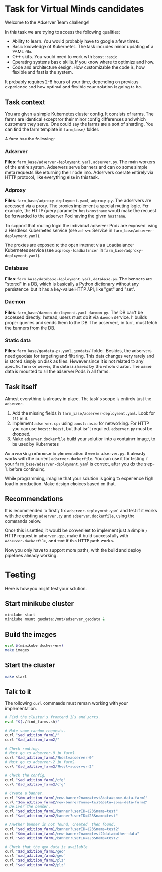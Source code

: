 # Task for Virtual Minds candidates

Welcome to the Adserver Team challenge!

In this task we are trying to access the following qualities:
- Ability to learn. You would probably have to google a few times.
- Basic knowledge of Kubernetes. The task includes minor updating of a YAML file.
- C++ skills. You would need to work with `boost::asio`.
- Operating systems basic skills. If you know where to optimize and how.
- Code and architecture design. How customizable the code is,
  how flexible and fast is the system.

It probably requires 2-8 hours of your time, depending on previous experience and how
optimal and flexible your solution is going to be.

## Task context

You are given a simple Kubernetes cluster config. It consists of farms. The farms are
identical except for their minor config differences and which customers they serve. One
could say the farms are a sort of sharding. You can find the farm template in `farm_base/`
folder.

A farm has the following:

### Adserver
**Files**: `farm_base/adserver-deployment.yaml`, `adserver.py`.
The main workers of the entire system. Adservers serve banners and can do some
simple meta requests like returning their node info. Adservers operate entirely via HTTP
protocol, like everything else in this task.

### Adproxy
**Files**: `farm_base/adproxy-deployment.yaml`, `adproxy.py`.
The adservers are accessed via a proxy. The proxies implement a special routing logic. For
example, the HTTP query parameter `host=hostname` would make the request be forwarded to
the adserver Pod having the given `hostname`.

To support that routing logic the individual adserver Pods are exposed using a Headless
Kubernetes service (see `ad-svc` Service in `farm_base/adserver-deployment.yaml`).

The proxies are exposed to the open internet via a LoadBalancer Kubernetes service (see
`adproxy-loadbalancer` in `farm_base/adproxy-deployment.yaml`).

### Database
**Files**: `farm_base/database-deployment.yaml`, `database.py`.
The banners are "stored" in a DB, which is basically a Python dictionary without any
persistence, but it has a key-value HTTP API, like "get" and "set".

### Daemon
**Files**: `farm_base/daemon-deployment.yaml`, `daemon.py`.
The DB can't be accessed directly. Instead, users must do it via `daemon` service. It
builds proper queries and sends them to the DB. The adservers, in turn, must fetch the
banners from the DB.

### Static data
**Files**: `farm_base/geodata-pv.yaml`, `geodata/` folder.
Besides, the adservers need geodata for targeting and filtering. This data changes very
rarely and is stored simply on disk as files. However since it is not related to any
specific farm or server, the data is shared by the whole cluster. The same data is mounted
to all the adserver Pods in all farms.

## Task itself

Almost everything is already in place. The task's scope is entirely just the `adserver`.
1. Add the missing fields in `farm_base/adserver-deployment.yaml`. Look for `???` in it.
2. Implement `adserver.cpp` using `boost::asio` for networking. For HTTP you can use
  `boost::beast`, but that isn't required. `adserver.py` must be dropped.
3. Make `adserver.dockerfile` build your solution into a container image, to be used by
   Kubernetes.

As a working reference implementation there is `adserver.py`. It already works with the
current `adserver.dockerfile`. You can use it for testing if your
`farm_base/adserver-deployment.yaml` is correct, after you do the step-1, before
continuing.

While programming, imagine that your solution is going to experience high load in
production. Make design choices based on that.

## Recommendations

It is recommended to firstly fix `adserver-deployment.yaml` and test if it works with the
existing `adserver.py` and `adserver.dockerfile`, using the commands below.

Once this is settled, it would be convenient to implement just a simple `/` HTTP request
in `adserver.cpp`, make it build successfully with `adserver.dockerfile`, and test if this
HTTP path works.

Now you only have to support more paths, with the build and deploy pipelines already
working.

# Testing

Here is how you might test your solution.

## Start minikube cluster
```Bash
minikube start
minikube mount geodata:/mnt/adserver_geodata &
```

## Build the images
```Bash
eval $(minikube docker-env)
make images
```

## Start the cluster
```Bash
make start
```

## Talk to it
The following `curl` commands must remain working with your implementation.

```Bash
# Find the cluster's frontend IPs and ports.
eval "$(./find_farms.sh)"

# Make some random requests.
curl "$ad_adition_farm1/"
curl "$ad_adition_farm2/"

# Check routing.
# Must go to adserver-0 in farm1.
curl "$ad_adition_farm1/?host=adserver-0"
# Must go to adserver-2 in farm2.
curl "$ad_adition_farm2/?host=adserver-2"

# Check the config.
curl "$ad_adition_farm1/cfg"
curl "$ad_adition_farm2/cfg"

# Create a banner.
curl "$dm_adition_farm1/new-banner?name=test&data=some-data-farm1"
curl "$dm_adition_farm2/new-banner?name=test&data=some-data-farm2"
# Deliver the banner.
curl "$ad_adition_farm1/banner?userID=123&name=test"
curl "$ad_adition_farm2/banner?userID=123&name=test"

# Another banner is not found, created, then found.
curl "$ad_adition_farm1/banner?userID=123&name=test2"
curl "$dm_adition_farm1/new-banner?name=test2&data=other-data"
curl "$ad_adition_farm1/banner?userID=123&name=test2"

# Check that the geo data is available.
curl "$ad_adition_farm1/geo"
curl "$ad_adition_farm2/geo"
curl "$ad_adition_farm1/plz"
curl "$ad_adition_farm2/plz"
```

